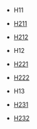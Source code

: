 - H11
 - [H211](/H211)
 - [H212](/H212)

- H12
 - [H221](/H221)
 - [H222](/H222)

- H13
 - [H231](/H231)
 - [H232](/H232)


